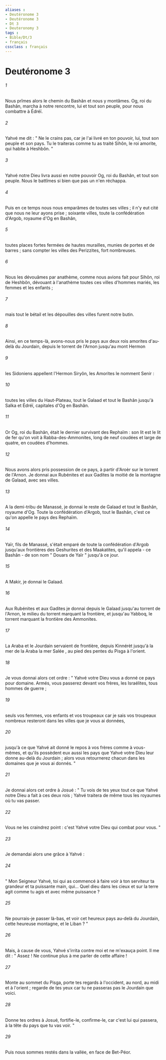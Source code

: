 ```yaml
---
aliases : 
- Deutéronome 3
- Deutéronome 3
- Dt 3
- Deuteronomy 3
tags : 
- Bible/Dt/3
- français
cssclass : français
---
```


# Deutéronome 3

###### 1
Nous prîmes alors le chemin du Bashân et nous y montâmes. Og, roi du Bashân, marcha à notre rencontre, lui et tout son peuple, pour nous combattre à Édréï. 
###### 2
Yahvé me dit : " Ne le crains pas, car je l'ai livré en ton pouvoir, lui, tout son peuple et son pays. Tu le traiteras comme tu as traité Sihôn, le roi amorite, qui habite à Heshbôn. " 
###### 3
Yahvé notre Dieu livra aussi en notre pouvoir Og, roi du Bashân, et tout son peuple. Nous le battîmes si bien que pas un n'en réchappa. 
###### 4
Puis en ce temps nous nous emparâmes de toutes ses villes ; il n'y eut cité que nous ne leur ayons prise ; soixante villes, toute la confédération d'Argob, royaume d'Og en Bashân, 
###### 5
toutes places fortes fermées de hautes murailles, munies de portes et de barres ; sans compter les villes des Perizzites, fort nombreuses. 
###### 6
Nous les dévouâmes par anathème, comme nous avions fait pour Sihôn, roi de Heshbôn, dévouant à l'anathème toutes ces villes d'hommes mariés, les femmes et les enfants ; 
###### 7
mais tout le bétail et les dépouilles des villes furent notre butin. 
###### 8
Ainsi, en ce temps-là, avons-nous pris le pays aux deux rois amorites d'au-delà du Jourdain, depuis le torrent de l'Arnon jusqu'au mont Hermon 
###### 9
les Sidoniens appellent l'Hermon Siryôn, les Amorites le nomment Senir : 
###### 10
toutes les villes du Haut-Plateau, tout le Galaad et tout le Bashân jusqu'à Salka et Édréï, capitales d'Og en Bashân. 
###### 11
Or Og, roi du Bashân, était le dernier survivant des Rephaïm : son lit est le lit de fer qu'on voit à Rabba-des-Ammonites, long de neuf coudées et large de quatre, en coudées d'hommes. 
###### 12
Nous avons alors pris possession de ce pays, à partir d'Aroèr sur le torrent de l'Arnon. Je donnai aux Rubénites et aux Gadites la moitié de la montagne de Galaad, avec ses villes. 
###### 13
A la demi-tribu de Manassé, je donnai le reste de Galaad et tout le Bashân, royaume d'Og. Toute la confédération d'Argob, tout le Bashân, c'est ce qu'on appelle le pays des Rephaïm. 
###### 14
Yaïr, fils de Manassé, s'était emparé de toute la confédération d'Argob jusqu'aux frontières des Geshurites et des Maakatites, qu'il appela - ce Bashân - de son nom " Douars de Yaïr " jusqu'à ce jour. 
###### 15
A Makir, je donnai le Galaad. 
###### 16
Aux Rubénites et aux Gadites je donnai depuis le Galaad jusqu'au torrent de l'Arnon, le milieu du torrent marquant la frontière, et jusqu'au Yabboq, le torrent marquant la frontière des Ammonites. 
###### 17
La Araba et le Jourdain servaient de frontière, depuis Kinnérèt jusqu'à la mer de la Araba la mer Salée , au pied des pentes du Pisga à l'orient. 
###### 18
Je vous donnai alors cet ordre : " Yahvé votre Dieu vous a donné ce pays pour domaine. Armés, vous passerez devant vos frères, les Israélites, tous hommes de guerre ; 
###### 19
seuls vos femmes, vos enfants et vos troupeaux car je sais vos troupeaux nombreux resteront dans les villes que je vous ai données, 
###### 20
jusqu'à ce que Yahvé ait donné le repos à vos frères comme à vous-mêmes, et qu'ils possèdent eux aussi les pays que Yahvé votre Dieu leur donne au-delà du Jourdain ; alors vous retournerez chacun dans les domaines que je vous ai donnés. " 
###### 21
Je donnai alors cet ordre à Josué : " Tu vois de tes yeux tout ce que Yahvé notre Dieu a fait à ces deux rois ; Yahvé traitera de même tous les royaumes où tu vas passer. 
###### 22
Vous ne les craindrez point : c'est Yahvé votre Dieu qui combat pour vous. "
###### 23
Je demandai alors une grâce à Yahvé : 
###### 24
" Mon Seigneur Yahvé, toi qui as commencé à faire voir à ton serviteur ta grandeur et ta puissante main, qui... Quel dieu dans les cieux et sur la terre agit comme tu agis et avec même puissance ? 
###### 25
Ne pourrais-je passer là-bas, et voir cet heureux pays au-delà du Jourdain, cette heureuse montagne, et le Liban ? " 
###### 26
Mais, à cause de vous, Yahvé s'irrita contre moi et ne m'exauça point. Il me dit : " Assez ! Ne continue plus à me parler de cette affaire ! 
###### 27
Monte au sommet du Pisga, porte tes regards à l'occident, au nord, au midi et à l'orient ; regarde de tes yeux car tu ne passeras pas le Jourdain que voici. 
###### 28
Donne tes ordres à Josué, fortifie-le, confirme-le, car c'est lui qui passera, à la tête du pays que tu vas voir. "
###### 29
Puis nous sommes restés dans la vallée, en face de Bet-Péor. 
